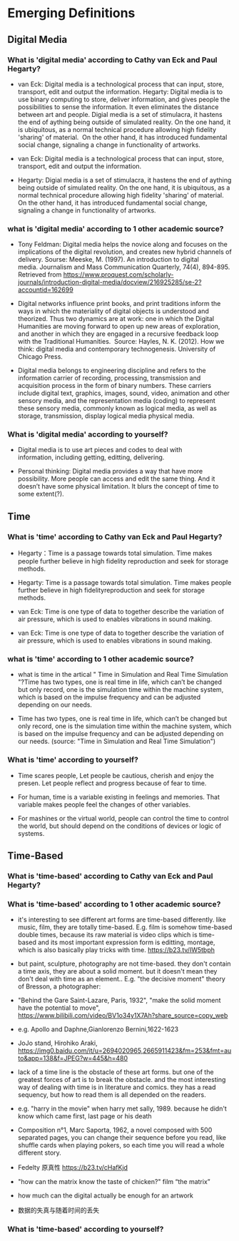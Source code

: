 # Emerging Definitions


## Digital Media

### What is 'digital media' according to Cathy van Eck and Paul Hegarty?
- van Eck: Digital media is a technological process that can input, store, transport, edit and output the information.
Hegarty: Digital media is to use binary computing to store, deliver information, and gives people the possibilities to sense the information. It even eliminates the distance between art and people.
Digial media is a set of stimulacra, it hastens the end of aything being outside of simulated reality. On the one hand, it is ubiquitous, as a normal technical procedure allowing high fidelity 'sharing' of material.  On the other hand, it has introduced fundamental social change, signaling a change in functionality of artworks.

- van Eck: Digital media is a technological process that can input, store, transport, edit and output the information.


- Hegarty: Digial media is a set of stimulacra, it hastens the end of aything being outside of simulated reality. On the one hand, it is ubiquitous, as a normal technical procedure allowing high fidelity 'sharing' of material.  On the other hand, it has introduced fundamental social change, signaling a change in functionality of artworks.

### what is 'digital media' according to 1 other academic source?
- Tony Feldman: Digital media helps the novice along and focuses on the implications of the digital revolution, and creates new hybrid channels of delivery.
Sourse: Meeske, M. (1997). An introduction to digital media. Journalism and Mass Communication Quarterly, 74(4), 894-895. Retrieved from https://www.proquest.com/scholarly-journals/introduction-digital-media/docview/216925285/se-2?accountid=162699

- Digital networks influence print books, and print traditions inform the ways in which the materiality of digital objects is understood and theorized. Thus two dynamics are at work: one in which the Digital Humanities are moving forward to open up new areas of exploration, and another in which they are engaged in a recursive feedback loop with the Traditional Humanities.
 Source: Hayles, N. K. (2012). How we think: digital media and contemporary technogenesis. University of Chicago Press.
 
- Digital media belongs to engineering discipline and refers to the information carrier of recording, processing, transmission and acquisition process in the form of binary numbers. These carriers include digital text, graphics, images, sound, video, animation and other sensory media, and the representation media (coding) to represent these sensory media, commonly known as logical media, as well as storage, transmission, display logical media physical media.


### What is 'digital media' according to yourself?

- Digital media is to use art pieces and codes to deal with information, including getting, editting, delivering.

- Personal thinking: Digital media provides a way that have more possibility. More people can access and edit the same thing. And it doesn’t have some physical limitation. It blurs the concept of time to some extent(?).

## Time
### What is 'time' according to Cathy van Eck and Paul Hegarty?

- Hegarty：Time is a passage towards total simulation. Time makes people further believe in high fidelity reproduction and seek for storage methods.

- Hegarty: Time is a passage towards total simulation. Time makes people further believe in high fidelityreproduction and seek for storage methods.

- van Eck: Time is one type of data to together describe the variation of air pressure, which is used to enables vibrations in sound making.

- van Eck: Time is one type of data to together describe the variation of air pressure, which is used to enables vibrations in sound making.



### what is 'time' according to 1 other academic source?

- what is time in the artical " Time in Simulation and Real Time Simulation "?Time has two types, one is real time in life, which can’t be changed but only record, one is the simulation time within the machine system, which is based on the impulse frequency and can be adjusted depending on our needs.

- Time has two types, one is real time in life, which can’t be changed but only record, one is the simulation time within the machine system, which is based on the impulse frequency and can be adjusted depending on our needs. (source: "Time in Simulation and Real Time Simulation")

### What is 'time' according to yourself?

- Time scares people, Let people be cautious, cherish and enjoy the presen. Let people reflect and progress because of fear to time.

- For human, time is a variable existing in feelings and memories. That variable makes people feel the changes of other variables.

- For mashines or the virtual world, people can control the time to control the world, but should depend on the conditions of devices or logic of systems.





## Time-Based
### What is 'time-based' according to Cathy van Eck and Paul Hegarty?


### What is 'time-based' according to 1 other academic source?



- it's interesting to see different art forms are time-based differently. like music, film, they are totally time-based. E.g. film is somehow time-based double times, because its raw material is video clips which is time-based and its most important expression form is editting, montage, which is also basically play tricks with time. https://b23.tv/IW5tbph

- but paint, sculpture, photography are not time-based. they don't contain a time axis, they are about a solid moment. but it doesn't mean they don't deal with time as an element.. E.g. "the decisive moment" theory of Bresson, a photographer:

- "Behind the Gare Saint-Lazare, Paris, 1932", "make the solid moment have the potential to move", https://www.bilibili.com/video/BV1o34y1X7Ah?share_source=copy_web

- e.g. Apollo and Daphne,Gianlorenzo Bernini,1622-1623

- JoJo stand, Hirohiko Araki, https://img0.baidu.com/it/u=2694020965,2665911423&fm=253&fmt=auto&app=138&f=JPEG?w=445&h=480

- lack of a time line is the obstacle of these art forms. but one of the greatest forces of art is to break the obstacle. and the most interesting way of dealing with time is in literature and comics. they has a read sequency, but how to read them is all depended on the readers.

- e.g.  "harry in the movie" when harry met sally, 1989. because he didn't know which came first, last page or his death

- Composition n°1, Marc Saporta, 1962, a novel composed with 500 separated pages, you can change their sequence before you read, like shuffle cards when playing pokers, so each time you will read a whole different story.

- Fedelty 原真性 https://b23.tv/cHafKjd

- "how can the matrix know the taste of chicken?" film “the matrix”

- how much can the digital actually be enough for an artwork

- 数据的失真与随着时间的丢失


### What is 'time-based' according to yourself?
